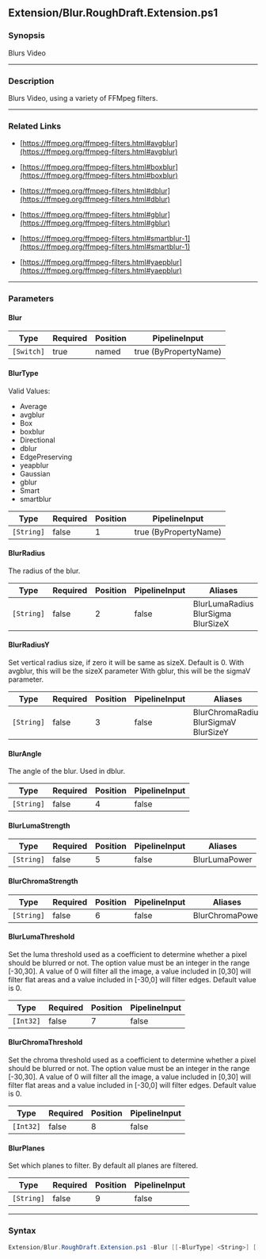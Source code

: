 Extension/Blur.RoughDraft.Extension.ps1
---------------------------------------

### Synopsis
Blurs Video

---

### Description

Blurs Video, using a variety of FFMpeg filters.

---

### Related Links
* [https://ffmpeg.org/ffmpeg-filters.html#avgblur](https://ffmpeg.org/ffmpeg-filters.html#avgblur)

* [https://ffmpeg.org/ffmpeg-filters.html#boxblur](https://ffmpeg.org/ffmpeg-filters.html#boxblur)

* [https://ffmpeg.org/ffmpeg-filters.html#dblur](https://ffmpeg.org/ffmpeg-filters.html#dblur)

* [https://ffmpeg.org/ffmpeg-filters.html#gblur](https://ffmpeg.org/ffmpeg-filters.html#gblur)

* [https://ffmpeg.org/ffmpeg-filters.html#smartblur-1](https://ffmpeg.org/ffmpeg-filters.html#smartblur-1)

* [https://ffmpeg.org/ffmpeg-filters.html#yaepblur](https://ffmpeg.org/ffmpeg-filters.html#yaepblur)

---

### Parameters
#### **Blur**

|Type      |Required|Position|PipelineInput        |
|----------|--------|--------|---------------------|
|`[Switch]`|true    |named   |true (ByPropertyName)|

#### **BlurType**

Valid Values:

* Average
* avgblur
* Box
* boxblur
* Directional
* dblur
* EdgePreserving
* yeapblur
* Gaussian
* gblur
* Smart
* smartblur

|Type      |Required|Position|PipelineInput        |
|----------|--------|--------|---------------------|
|`[String]`|false   |1       |true (ByPropertyName)|

#### **BlurRadius**
The radius of the blur.

|Type      |Required|Position|PipelineInput|Aliases                                   |
|----------|--------|--------|-------------|------------------------------------------|
|`[String]`|false   |2       |false        |BlurLumaRadius<br/>BlurSigma<br/>BlurSizeX|

#### **BlurRadiusY**
Set vertical radius size, if zero it will be same as sizeX. Default is 0.
With avgblur, this will be the sizeX parameter
With gblur, this will be the sigmaV parameter.

|Type      |Required|Position|PipelineInput|Aliases                                      |
|----------|--------|--------|-------------|---------------------------------------------|
|`[String]`|false   |3       |false        |BlurChromaRadius<br/>BlurSigmaV<br/>BlurSizeY|

#### **BlurAngle**
The angle of the blur.  Used in dblur.

|Type      |Required|Position|PipelineInput|
|----------|--------|--------|-------------|
|`[String]`|false   |4       |false        |

#### **BlurLumaStrength**

|Type      |Required|Position|PipelineInput|Aliases      |
|----------|--------|--------|-------------|-------------|
|`[String]`|false   |5       |false        |BlurLumaPower|

#### **BlurChromaStrength**

|Type      |Required|Position|PipelineInput|Aliases        |
|----------|--------|--------|-------------|---------------|
|`[String]`|false   |6       |false        |BlurChromaPower|

#### **BlurLumaThreshold**
Set the luma threshold used as a coefficient to determine whether a pixel should be blurred or not.
The option value must be an integer in the range [-30,30].
A value of 0 will filter all the image, a value included in [0,30] will filter flat areas and a value included in [-30,0] will filter edges.
Default value is 0.

|Type     |Required|Position|PipelineInput|
|---------|--------|--------|-------------|
|`[Int32]`|false   |7       |false        |

#### **BlurChromaThreshold**
Set the chroma threshold used as a coefficient to determine whether a pixel should be blurred or not.
The option value must be an integer in the range [-30,30].
A value of 0 will filter all the image, a value included in [0,30] will filter flat areas and a value included in [-30,0] will filter edges.
Default value is 0.

|Type     |Required|Position|PipelineInput|
|---------|--------|--------|-------------|
|`[Int32]`|false   |8       |false        |

#### **BlurPlanes**
Set which planes to filter. By default all planes are filtered.

|Type      |Required|Position|PipelineInput|
|----------|--------|--------|-------------|
|`[String]`|false   |9       |false        |

---

### Syntax
```PowerShell
Extension/Blur.RoughDraft.Extension.ps1 -Blur [[-BlurType] <String>] [[-BlurRadius] <String>] [[-BlurRadiusY] <String>] [[-BlurAngle] <String>] [[-BlurLumaStrength] <String>] [[-BlurChromaStrength] <String>] [[-BlurLumaThreshold] <Int32>] [[-BlurChromaThreshold] <Int32>] [[-BlurPlanes] <String>] [<CommonParameters>]
```
